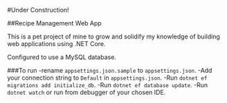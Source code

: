 #Under Construction!

##Recipe Management Web App

This is a pet project of mine to grow and solidify my knowledge of building web applications using .NET Core. 

Configured to use a MySQL database. 

###To run 
-rename `appsettings.json.sample` to `appsettings.json`.
-Add your connection string to `Default` in `appsettings.json`.
-Run `dotnet ef migrations add initialize_db`.
-Run `dotnet ef database update`.
-Run `dotnet watch` or run from debugger of your chosen IDE.